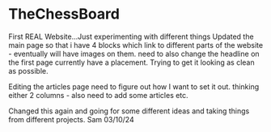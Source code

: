 # TheChessBoard

First REAL Website...Just experimenting with different things
Updated the main page so that i have 4 blocks which link to different parts of the website - eventually will have images on them. need to also change the headline on the first page currently have a placement. Trying to get it looking as clean as possible.

Editing the articles page need to figure out how I want to set it out. thinking either 2 columns - also need to add some articles etc.

Changed this again and going for some different ideas and taking things from different projects. Sam 03/10/24
